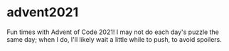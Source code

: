 # advent2021

Fun times with Advent of Code 2021!
I may not do each day's puzzle the same day;
when I do, I'll likely wait a little while to push, to avoid spoilers.

